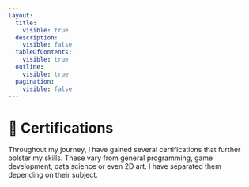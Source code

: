 ```yaml
---
layout:
  title:
    visible: true
  description:
    visible: false
  tableOfContents:
    visible: true
  outline:
    visible: true
  pagination:
    visible: false
---
```


# 📑 Certifications

Throughout my journey, I have gained several certifications that further bolster my skills. These vary from general programming, game development, data science or even 2D art. I have separated them depending on their subject.
